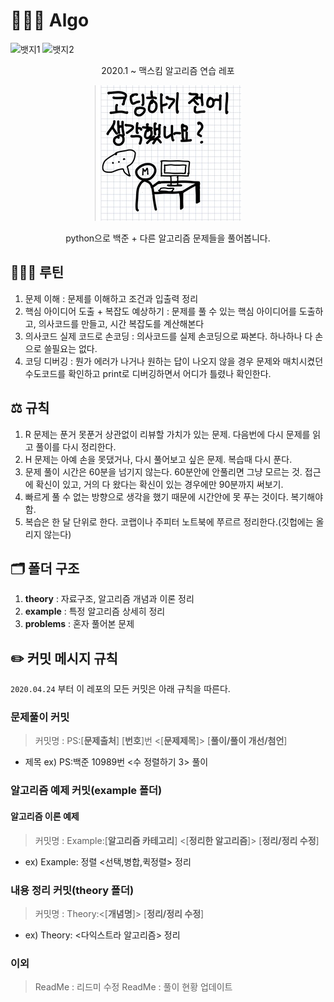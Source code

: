 # 🧑🏻‍💻 Algo

![뱃지1](https://img.shields.io/github/last-commit/maxkim-j/Algo?style=flat-square) ![뱃지2](https://img.shields.io/badge/Problem%20solving%20with-python%203.8.2-blue?style=flat-square&logo=python)

<div align="center">
  2020.1 ~  
  맥스킴 알고리즘 연습 레포  

  ![생각햇니](./img.jpg)  

  python으로 백준 + 다른 알고리즘 문제들을 풀어봅니다.  
</div>

## 🏃🏻‍♀️ 루틴

1. 문제 이해 : 문제를 이해하고 조건과 입출력 정리
2. 핵심 아이디어 도출 + 복잡도 예상하기 : 문제를 풀 수 있는 핵심 아이디어를 도출하고, 의사코드를 만들고, 시간 복잡도를 계산해본다
3. 의사코드 실제 코드로 손코딩 : 의사코드를 실제 손코딩으로 짜본다. 하나하나 다 손으로 쓸필요는 없다.
4. 코딩 디버깅 : 뭔가 에러가 나거나 원하는 답이 나오지 않을 경우 문제와 매치시켰던 수도코드를 확인하고 print로 디버깅하면서 어디가 틀렸나 확인한다.

## ⚖️ 규칙 

1. R 문제는 푼거 못푼거 상관없이 리뷰할 가치가 있는 문제. 다음번에 다시 문제를 읽고 풀이를 다시 정리한다.
2. H 문제는 아예 손을 못댔거나, 다시 풀어보고 싶은 문제. 복습때 다시 푼다.
3. 문제 풀이 시간은 60분을 넘기지 않는다. 60분안에 안풀리면 그냥 모르는 것. 접근에 확신이 있고, 거의 다 왔다는 확신이 있는 경우에만 90분까지 써보기.
4. 빠르게 풀 수 없는 방향으로 생각을 했기 때문에 시간안에 못 푸는 것이다. 복기해야함.
5. 복습은 한 달 단위로 한다. 코랩이나 주피터 노트북에 쭈르르 정리한다.(깃헙에는 올리지 않는다)

## 🗂 폴더 구조

1. **theory** : 자료구조, 알고리즘 개념과 이론 정리
2. **example** : 특정 알고리즘 상세히 정리
3. **problems** : 혼자 풀어본 문제

## ✏️ 커밋 메시지 규칙

`2020.04.24` 부터 이 레포의 모든 커밋은 아래 규칙을 따른다.  

### 문제풀이 커밋

> 커밋명 : PS:[**문제출처**] [**번호**]번 <[**문제제목**]> [**풀이/풀이 개선/첨언**]  

- 제목 ex) PS:백준 10989번 <수 정렬하기 3> 풀이

### 알고리즘 예제 커밋(example 폴더)

#### 알고리즘 이론 예제

> 커밋명 : Example:[**알고리즘 카테고리**] <[**정리한 알고리즘**]> [**정리/정리 수정**]  
- ex) Example: 정렬 <선택,병합,퀵정렬> 정리

### 내용 정리 커밋(theory 폴더)

> 커밋명 : Theory:<[**개념명**]> [**정리/정리 수정**]  
- ex) Theory: <다익스트라 알고리즘> 정리

### 이외

> ReadMe : 리드미 수정
> ReadMe : 풀이 현황 업데이트